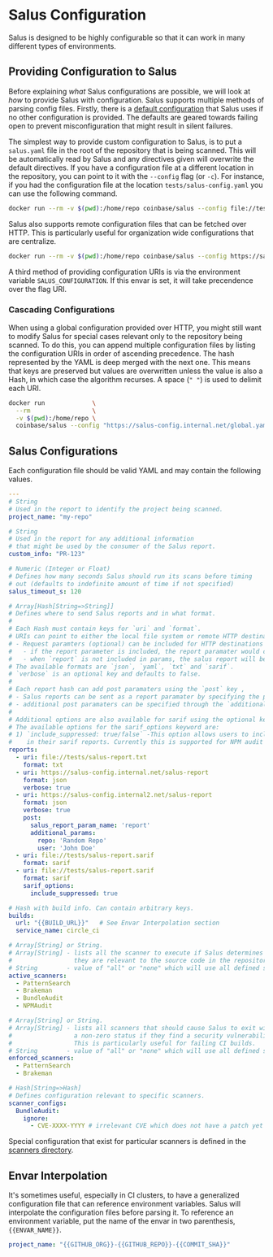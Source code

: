 # Salus Configuration

Salus is designed to be highly configurable so that it can work in many different types of environments.

## Providing Configuration to Salus

Before explaining _what_ Salus configurations are possible, we will look at _how_ to provide Salus with configuration. Salus supports multiple methods of parsing config files. Firstly, there is a [default configuration](../salus-default.yaml) that Salus uses if no other configuration is provided. The defaults are geared towards failing open to prevent misconfiguration that might result in silent failures.

The simplest way to provide custom configuration to Salus, is to put a `salus.yaml` file in the root of the repository that is being scanned. This will be automatically read by Salus and any directives given will overwrite the default directives. If you have a configuration file at a different location in the repository, you can point to it with the `--config` flag (or `-c`). For instance, if you had the configuration file at the location `tests/salus-config.yaml` you can use the following command.

```sh
docker run --rm -v $(pwd):/home/repo coinbase/salus --config file://tests/salus-config.yaml
```

Salus also supports remote configuration files that can be fetched over HTTP. This is particularly useful for organization wide configurations that are centralize.

```sh
docker run --rm -v $(pwd):/home/repo coinbase/salus --config https://salus-config.internal.net/salus.yaml
```

A third method of providing configuration URIs is via the environment variable `SALUS_CONFIGURATION`. If this envar is set, it will take precendence over the flag URI.

### Cascading Configurations

When using a global configuration provided over HTTP, you might still want to modify Salus for special cases relevant only to the repository being scanned. To do this, you can append multiple configuration files by listing the configuration URIs in order of ascending precedence. The hash represented by the YAML is deep merged with the next one. This means that keys are preserved but values are overwritten unless the value is also a Hash, in which case the algorithm recurses. A space (`" "`) is used to delimit each URI.

```sh
docker run             \
  --rm                 \
  -v $(pwd):/home/repo \
  coinbase/salus --config "https://salus-config.internal.net/global.yaml file://local-salus-config.yaml"
```

## Salus Configurations

Each configuration file should be valid YAML and may contain the following values.

```yaml
---
# String
# Used in the report to identify the project being scanned.
project_name: "my-repo"

# String
# Used in the report for any additional information
# that might be used by the consumer of the Salus report.
custom_info: "PR-123"

# Numeric (Integer or Float)
# Defines how many seconds Salus should run its scans before timing
# out (defaults to indefinite amount of time if not specified)
salus_timeout_s: 120

# Array[Hash[String=>String]]
# Defines where to send Salus reports and in what format.
#
# Each Hash must contain keys for `uri` and `format`.
# URIs can point to either the local file system or remote HTTP destinations.
# - Request paramters (optional) can be included for HTTP destinations with the `params` field
#   - if the report parameter is included, the report paramater would contain the salus report
#   - when `report` is not included in params, the salus report will be located in the body of the request sent
# The available formats are `json`, `yaml`, `txt` and `sarif`.
# `verbose` is an optional key and defaults to false.
# 
# Each report hash can add post paramaters using the `post` key , 
# - Salus reports can be sent as a report paramater by specifying the paramater name in `salus_report_param_name`
# - additional post paramaters can be specified through the `additional_params` field
#
# Additional options are also available for sarif using the optional keyword: sarif_options
# The available options for the sarif_options keyword are:
# 1) `include_suppressed: true/false` -This option allows users to include/exclude suppressed/excluded results 
#    in their sarif reports. Currently this is supported for NPM audit reports
reports:
  - uri: file://tests/salus-report.txt
    format: txt
  - uri: https://salus-config.internal.net/salus-report
    format: json
    verbose: true
  - uri: https://salus-config.internal2.net/salus-report
    format: json
    verbose: true
    post:
      salus_report_param_name: 'report'
      additional_params:
        repo: 'Random Repo'
        user: 'John Doe' 
  - uri: file://tests/salus-report.sarif
    format: sarif
  - uri: file://tests/salus-report.sarif
    format: sarif
    sarif_options:
      include_suppressed: true

# Hash with build info. Can contain arbitrary keys.
builds:
  url: "{{BUILD_URL}}"   # See Envar Interpolation section
  service_name: circle_ci

# Array[String] or String.
# Array[String] - lists all the scanner to execute if Salus determines that
#                 they are relevant to the source code in the repository.
# String        - value of "all" or "none" which will use all defined scanners or none of them respectively.
active_scanners:
  - PatternSearch
  - Brakeman
  - BundleAudit
  - NPMAudit

# Array[String] or String.
# Array[String] - lists all scanners that should cause Salus to exit with
#                 a non-zero status if they find a security vulnerability.
#                 This is particularly useful for failing CI builds.
# String        - value of "all" or "none" which will use all defined scanners or none of them respectively.
enforced_scanners:
  - PatternSearch
  - Brakeman

# Hash[String=>Hash]
# Defines configuration relevant to specific scanners.
scanner_configs:
  BundleAudit:
    ignore:
      - CVE-XXXX-YYYY # irrelevant CVE which does not have a patch yet
```

Special configuration that exist for particular scanners is defined in the [scanners directory](/docs/scanners).

## Envar Interpolation

It's sometimes useful, especially in CI clusters, to have a generalized configuration file that can reference environment variables. Salus will interpolate the configuration files before parsing it. To reference an environment variable, put the name of the envar in two parenthesis, `{{ENVAR_NAME}}`.

```yaml
project_name: "{{GITHUB_ORG}}-{{GITHUB_REPO}}-{{COMMIT_SHA}}"
```
